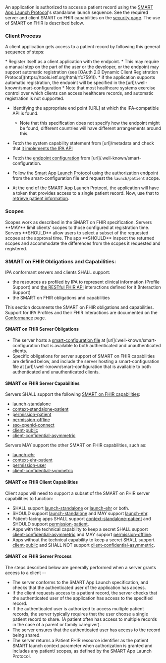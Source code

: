 An application <span class="bg-success" markdown="1">is</span><!-- new-content --> authorized to access a patient record using the [SMART App Launch Protocol](http://hl7.org/fhir/smart-app-launch/)'s standalone launch sequence. See the <span class="bg-success" markdown="1">required server and client</span><!-- new-content --> SMART on FHIR capabilities on the [security page](security.html). <span class="bg-success" markdown="1">The use of SMART on FHIR is described below.</span><!-- new-content -->

### Client Process

A client application gets access to a patient record by following this general sequence of steps:


<div class="bg-success" markdown="1">
* Register itself as a client application with the endpoint. 
  * This may require a manual step on the part of the user or the developer, or the endpoint may support automatic registration (see [OAuth 2.0 Dynamic Client Registration Protocol](https://tools.ietf.org/html/rfc7591)). 
  * if the application supports automatic registration, the endpoint will be specified in the [url]/.well-known/smart-configuration
  * Note that most healthcare systems exercise control over which clients can access healthcare records, and automatic registration is not supported.
</div><!-- new-content -->

* <span class="bg-success" markdown="1">Identifying the appropriate end point [URL] at which the IPA-compatible API is found.</span><!-- new-content -->
  * Note that this specification does not specify how the endpoint might be found; different countries will have different arrangements around this. 

* Fetch the system capability statement from [url]/metadata and check that [it implements the IPA API](conformance.html)

* Fetch the [endpoint configuration](https://hl7.org/fhir/smart-app-launch/conformance.html#using-well-known) from [url]/.well-known/smart-configuration. 

* Follow the [Smart App Launch Protocol](http://www.hl7.org/fhir/smart-app-launch/app-launch.html#step-2-launch-standalone) using the authorization endpoint from the smart-configuration file and request the `launch/patient` scope. 

* At the end of the SMART App Launch Protocol, the application will have a token that provides access to a single patient record. Now, use that to [retrieve patient information](fetching.html).

### Scopes

<div class="bg-success" markdown="1">
Scopes work as described in the SMART on FHIR specification. Servers **MAY** limit clients' scopes to those configured at registration time. Servers **SHOULD** allow users to select a subset of the requested scopes at the approval time. The app **SHOULD** inspect the returned scopes and accommodate the differences from the scopes it requested and registered.
</div><!-- new-content -->

### SMART on FHIR Obligations and Capabilities:

IPA conformant servers <span class="bg-success" markdown="1">and clients</span><!-- new-content --> SHALL support:

 - the resources as profiled by IPA to represent clinical information (Profile Support) and <span class="bg-success" markdown="1">[the RESTful FHIR API]({{site.data.fhir.path}}http.html)</span><!-- new-content --> interactions defined for it (Interaction Support)
 - the SMART on FHIR obligations and capabilities

This section documents the SMART on FHIR obligations and capabilities. Support for IPA Profiles and their FHIR Interactions are documented on the [Conformance](conformance.html) page.

#### SMART on FHIR Server Obligations
 
* The server hosts a [smart-configuration file](http://www.hl7.org/fhir/smart-app-launch/conformance.html#using-well-known) at [url]/.well-known/smart-configuration  that is available to both authenticated and unauthenticated clients.
* Specific obligations for server support of SMART on FHIR capabilities are defined below, and include the server hosting a smart-configuration file at [url]/.well-known/smart-configuration that is available to both authenticated and unauthenticated clients.


<div class="bg-success" markdown="1">

#### SMART on FHIR Server Capabilities

Servers SHALL support the following [SMART on FHIR capabilities](http://hl7.org/fhir/smart-app-launch/conformance.html#capabilities):

 * [launch-standalone]
 * [context-standalone-patient]
 * [permission-patient]
 * [permission-offline]
 * [sso-openid-connect]
 * [client-public]
 * [client-confidential-asymmetric]


 Servers MAY support the other SMART on FHIR capabilities, such as:
 * [launch-ehr]
 * [context-ehr-patient]
 * [permission-user]
 * [client-confidential-symmetric]

#### SMART on FHIR Client Capabilities

Client apps will need to support a subset of the SMART on FHIR server capabilities to function:

- SHALL support [launch-standalone] or [launch-ehr] or both.
-  SHOULD support [launch-standalone] and MAY support [launch-ehr].
- Patient-facing apps SHALL support [context-standalone-patient] and SHOULD support [permission-patient].
- Apps with the technical capability to keep a secret SHALL support [client-confidential-asymmetric] and MAY support [permission-offline].
- Apps without the technical capability to keep a secret SHALL support [client-public] and SHALL NOT support [client-confidential-asymmetric].

</div><!-- new-content -->

#### SMART on FHIR Server Process

The  steps described below are generally performed when a server grants access to a client -- 
* The server conforms to the SMART App Launch specification, and checks that the authenticated user of the application has access.
*  If the client requests access to a patient record, the server checks that the authenticated user of the application has access to the specified record.
*  If the authenticated user is authorized to access multiple patient records, the server typically requires that the user choose a single patient record to share. (A patient often has access to multiple records in the case of a parent or family caregiver).
*  The server ensures that the authenticated user has access to the record being shared.
*  The server returns a Patient FHIR resource identifier as the patient SMART launch context parameter when authorization is granted and includes any patient/ scopes, as defined by the SMART App Launch Protocol.

[launch-standalone]: http://hl7.org/fhir/smart-app-launch/conformance.html#launch-modes
[context-standalone-patient]: http://hl7.org/fhir/smart-app-launch/conformance.html#launch-context-for-standalone-launch
[permission-patient]: http://hl7.org/fhir/smart-app-launch/conformance.html#permissions
[permission-offline]: http://hl7.org/fhir/smart-app-launch/conformance.html#permissions
[sso-openid-connect]: http://hl7.org/fhir/smart-app-launch/conformance.html#single-sign-on
[client-public]: http://hl7.org/fhir/smart-app-launch/conformance.html#client-types
[client-confidential-asymmetric]: http://hl7.org/fhir/smart-app-launch/conformance.html#client-types
[launch-ehr]: http://hl7.org/fhir/smart-app-launch/conformance.html#launch-modes
[context-ehr-patient]: http://hl7.org/fhir/smart-app-launch/conformance.html#launch-context-for-ehr-launch
[permission-user]: http://hl7.org/fhir/smart-app-launch/conformance.html#permissions
[client-confidential-symmetric]: http://hl7.org/fhir/smart-app-launch/conformance.html#client-types

